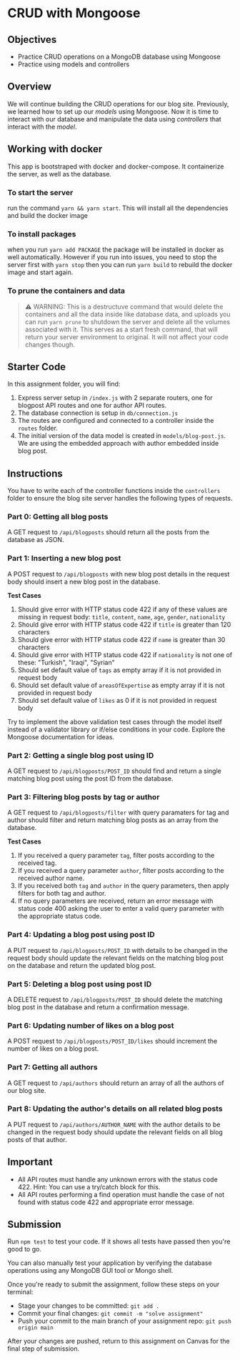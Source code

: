 # CRUD with Mongoose

## Objectives
- Practice CRUD operations on a MongoDB database using Mongoose
- Practice using models and controllers

## Overview
We will continue building the CRUD operations for our blog site. Previously, we learned how to set up our _models_ using Mongoose. Now it is time to interact with our database and manipulate the data using _controllers_ that interact with the _model_.

## Working with docker

This app is bootstraped with docker and docker-compose. It containerize the server, as well as the database.

### To start the server

run the command `yarn && yarn start`. This will install all the dependencies and build the docker image

### To install packages

when you run `yarn add PACKAGE` the package will be installed in docker as well automatically. However if you run into issues, you need to stop the server first with `yarn stop` then you can run `yarn build` to rebuild the docker image and start again.

### To prune the containers and data

> ⚠️ WARNING: This is a destructuve command that would delete the containers and all the data inside like database data, and uploads
> you can run `yarn prune` to shutdown the server and delete all the volumes associated with it. This serves as a start fresh command, that will return your server environment to original. It will not affect your code changes though.


## Starter Code
In this assignment folder, you will find:
1. Express server setup in `/index.js` with 2 separate routers, one for blogpost API routes and one for author API routes.
2. The database connection is setup in `db/connection.js`
3. The routes are configured and connected to a controller inside the `routes` folder.
4. The initial version of the data model is created in `models/blog-post.js`. We are using the embedded approach with author embedded inside blog post.

## Instructions
You have to write each of the controller functions inside the `controllers` folder to ensure the blog site server handles the following types of requests.

### Part 0: Getting all blog posts
A GET request to `/api/blogposts` should return all the posts from the database as JSON.

### Part 1: Inserting a new blog post
A POST request to `/api/blogposts` with new blog post details in the request body should insert a new blog post in the database.

**Test Cases**

1. Should give error with HTTP status code 422 if any of these values are missing in request body: `title`, `content`, `name`, `age`, `gender`, `nationality`
2. Should give error with HTTP status code 422 if `title` is greater than 120 characters
3. Should give error with HTTP status code 422 if `name` is greater than 30 characters
4. Should give error with HTTP status code 422 if `nationality` is not one of these: "Turkish", "Iraqi", "Syrian"
5. Should set default value of `tags` as empty array if it is not provided in request body
6. Should set default value of `areasOfExpertise` as empty array if it is not provided in request body
7. Should set default value of `likes` as 0 if it is not provided in request body

Try to implement the above validation test cases through the model itself instead of a validator library or if/else conditions in your code. Explore the Mongoose documentation for ideas.

### Part 2: Getting a single blog post using ID
A GET request to `/api/blogposts/POST_ID` should find and return a single matching blog post using the post ID from the database.

### Part 3: Filtering blog posts by tag or author
A GET request to `/api/blogposts/filter` with query paramaters for tag and author should filter and return matching blog posts as an array from the database.

**Test Cases**

1. If you received a query parameter `tag`, filter posts according to the received tag.
2. If you received a query parameter `author`, filter posts according to the received author name.
3. If you received both `tag` and `author` in the query parameters, then apply filters for both tag and author.
4. If no query parameters are received, return an error message with status code 400 asking the user to enter a valid query parameter with the appropriate status code.

### Part 4: Updating a blog post using post ID
A PUT request to `/api/blogposts/POST_ID` with details to be changed in the request body should update the relevant fields on the matching blog post on the database and return the updated blog post.

### Part 5: Deleting a blog post using post ID
A DELETE request to `/api/blogposts/POST_ID` should delete the matching blog post in the database and return a confirmation message.

### Part 6: Updating number of likes on a blog post
A POST request to `/api/blogposts/POST_ID/likes` should increment the number of likes on a blog post.

### Part 7: Getting all authors
A GET request to `/api/authors` should return an array of all the authors of our blog site.

### Part 8: Updating the author's details on all related blog posts
A PUT request to `/api/authors/AUTHOR_NAME` with the author details to be changed in the request body should update the relevant fields on all blog posts of that author.

## Important
- All API routes must handle any unknown errors with the status code 422. Hint: You can use a try/catch block for this.
- All API routes performing a find operation must handle the case of not found with status code 422 and appropriate error message.

## Submission
Run `npm test` to test your code. If it shows all tests have passed then you're good to go.

You can also manually test your application by verifying the database operations using any MongoDB GUI tool or Mongo shell.

Once you're ready to submit the assignment, follow these steps on your terminal:
- Stage your changes to be committed: `git add .`
- Commit your final changes: `git commit -m "solve assignment"`
- Push your commit to the main branch of your assignment repo: `git push origin main`

After your changes are pushed, return to this assignment on Canvas for the final step of submission.